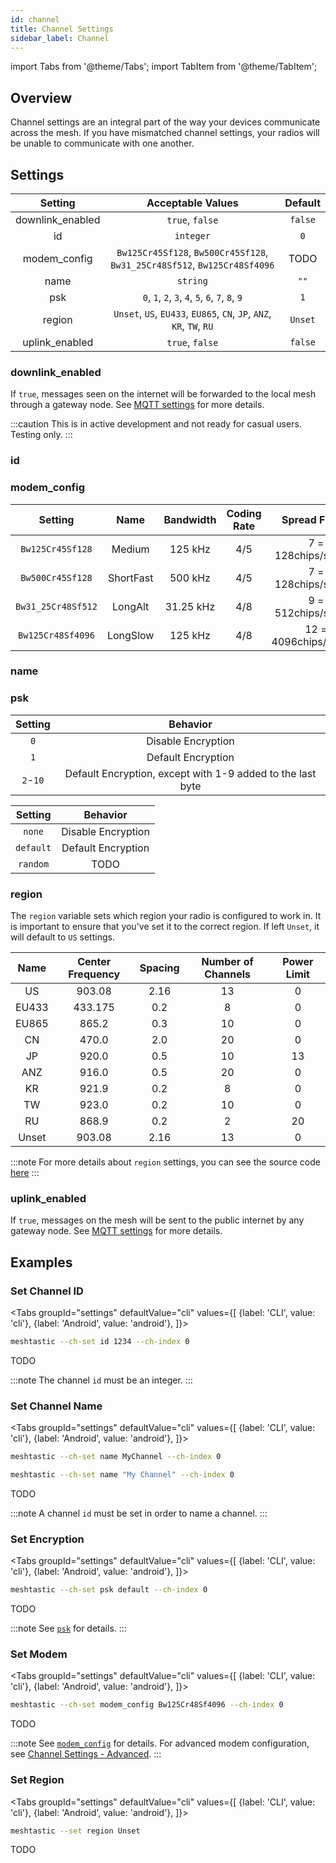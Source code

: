 ```yaml
---
id: channel
title: Channel Settings
sidebar_label: Channel
---
```

import Tabs from '@theme/Tabs';
import TabItem from '@theme/TabItem';

## Overview

Channel settings are an integral part of the way your devices communicate across the mesh. If you have mismatched channel settings, your radios will be unable to communicate with one another.

## Settings

<!--- TODO add other channel settings --->

| Setting | Acceptable Values | Default |
| :-----: | :---------------: | :-----: |
| downlink_enabled | `true`, `false` | `false` |
| id | `integer` | `0` |
| modem_config | `Bw125Cr45Sf128`, `Bw500Cr45Sf128`, `Bw31_25Cr48Sf512`, `Bw125Cr48Sf4096` | TODO |
| name | `string` | `""` |
| psk | `0`, `1`, `2`, `3`, `4`, `5`, `6`, `7`, `8`, `9` | `1` |
| region | `Unset`, `US`, `EU433`, `EU865`, `CN`, `JP`, `ANZ`, `KR`, `TW`, `RU` | `Unset` |
| uplink_enabled | `true`, `false` | `false` |

### downlink_enabled

If `true`, messages seen on the internet will be forwarded to the local mesh through a gateway node. See [MQTT settings](mqtt) for more details.

:::caution
This is in active development and not ready for casual users. Testing only.
:::

### id

<!--- Used to construct a globally unique channel ID. The full globally unique ID will be: "name.id" where ID is shown as base36. Assuming that the number of meshtastic users is below 20K (true for a long time) the chance of this 64 bit random number colliding with anyone else is super low. And the penalty for collision is low as well, it just means that anyone trying to decrypt channel messages might need to try multiple candidate channels. Any time a non wire compatible change is made to a channel, this field should be regenerated. There are a small number of 'special' globally known (and fairly) insecure standard channels. Those channels do not have a numeric id included in the settings, but instead it is pulled from a table of well known IDs. (see Well Known Channels FIXME) --->

### modem_config

| Setting | Name | Bandwidth | Coding Rate | Spread Factor | Speed |
| :-----: | :--: | :-------: | :---------: | :-----------: | :-----: |
| `Bw125Cr45Sf128` | Medium | 125 kHz | 4/5 | 7 = 128chips/symbol | 5.469 kbps |
| `Bw500Cr45Sf128` | ShortFast | 500 kHz | 4/5 | 7 = 128chips/symbol | 21.875 kbps |
| `Bw31_25Cr48Sf512` | LongAlt | 31.25 kHz | 4/8 | 9 = 512chips/symbol | 275 bps |
| `Bw125Cr48Sf4096` | LongSlow | 125 kHz | 4/8 | 12 = 4096chips/symbol | 183 bps |

### name

<!--- A SHORT name that will be packed into the URL. Less than 12 bytes. Something for end users to call the channel If this is the empty string it is assumed that this channel is the special (minimally secure) "Default"channel. In user interfaces it should be rendered as a local language translation of "X". For channel_num hashing empty string will be treated as "X". Where "X" is selected based on the English words listed above for ModemConfig --->

### psk

<!--- TODO pick which psk description to keep --->

<!--- option A as documented in the protobufs --->

<!--- A simple pre-shared key for now for crypto. Must be either 0 bytes (no crypto), 16 bytes (AES128), or 32 bytes (AES256). A special shorthand is used for 1 byte long psks. These psks should be treated as only minimally secure, because they are listed in this source code. Those bytes are mapped using the following scheme: 0 = No crypto 1 = The special "default" channel key: {0xd4, 0xf1, 0xbb, 0x3a, 0x20, 0x29, 0x07, 0x59, 0xf0, 0xbc, 0xff, 0xab, 0xcf, 0x4e, 0x69, 0xbf} 2 through 10 = The default channel key, except with 1 through 9 added to the last byte. Shown to user as simple1 through 10 --->

| Setting | Behavior |
| :-----: | :------: |
| `0` | Disable Encryption |
| `1` | Default Encryption |
| `2`-`10` | Default Encryption, except with 1-9 added to the last byte |

<!--- option B as documented in the python library --->

<!--- Use "--setchan psk none" to turn off encryption. Use "--setchan psk random" will assign a new (high quality) random AES256 key to the primary channel (similar to what the Android app does when making new channels). Use "--setchan psk default" to restore the standard 'default' (minimally secure, because it is in the source code for anyone to read) AES128 key. --->

| Setting | Behavior |
| :-----: | :------: |
| `none` | Disable Encryption |
| `default` | Default Encryption |
| `random` | TODO |

### region

The `region` variable sets which region your radio is configured to work in. It is important to ensure that you've set it to the correct region. If left `Unset`, it will default to `US` settings.

| Name | Center Frequency | Spacing | Number of Channels | Power Limit |
| :--: | :-------: | :-----: | :----------------: | :---------: |
| US | 903.08 | 2.16 | 13 | 0 |
| EU433 | 433.175 | 0.2 | 8 | 0 |
| EU865 | 865.2 | 0.3 | 10 | 0 |
| CN | 470.0 | 2.0 | 20 | 0 |
| JP | 920.0 | 0.5 | 10 | 13 |
| ANZ | 916.0 | 0.5 | 20 | 0 |
| KR | 921.9 | 0.2 | 8 | 0 |
| TW | 923.0 | 0.2 | 10 | 0 |
| RU | 868.9 | 0.2 | 2 | 20 |
| Unset | 903.08 | 2.16 | 13 | 0 |
:::note
For more details about `region` settings, you can see the source code [here](https://github.com/meshtastic/Meshtastic-device/blob/master/src/mesh/RadioInterface.cpp)
:::

### uplink_enabled

If `true`, messages on the mesh will be sent to the public internet by any gateway node. See [MQTT settings](mqtt) for more details.

## Examples

### Set Channel ID
<Tabs
  groupId="settings"
  defaultValue="cli"
  values={[
    {label: 'CLI', value: 'cli'},
    {label: 'Android', value: 'android'},
  ]}>
  <TabItem value="cli">

  ```bash title="Set the PRIMARY channel ID"
  meshtastic --ch-set id 1234 --ch-index 0
  ```

  </TabItem>
  <TabItem value="android">

  TODO

  </TabItem>
</Tabs>

:::note
The channel `id` must be an integer.
:::

### Set Channel Name
<Tabs
  groupId="settings"
  defaultValue="cli"
  values={[
    {label: 'CLI', value: 'cli'},
    {label: 'Android', value: 'android'},
  ]}>
  <TabItem value="cli">

  ```bash title="Set channel name for the PRIMARY channel"
  meshtastic --ch-set name MyChannel --ch-index 0
  ```

  ```bash title="Set channel name for the PRIMARY channel with spaces"
  meshtastic --ch-set name "My Channel" --ch-index 0
  ```
  </TabItem>
  <TabItem value="android">

  TODO

  </TabItem>
</Tabs>

:::note
A channel `id` must be set in order to name a channel.
:::

### Set Encryption
<Tabs
  groupId="settings"
  defaultValue="cli"
  values={[
    {label: 'CLI', value: 'cli'},
    {label: 'Android', value: 'android'},
  ]}>
  <TabItem value="cli">

  ```bash title="Set psk"
  meshtastic --ch-set psk default --ch-index 0
  ```
<!--- TODO random and none --->

  </TabItem>
  <TabItem value="android">

  TODO

  </TabItem>
</Tabs>

:::note
See [`psk`](#psk) for details.
:::

### Set Modem
<Tabs
  groupId="settings"
  defaultValue="cli"
  values={[
    {label: 'CLI', value: 'cli'},
    {label: 'Android', value: 'android'},
  ]}>
  <TabItem value="cli">

  ```bash title="Set Modem - LongSlow"
  meshtastic --ch-set modem_config Bw125Cr48Sf4096 --ch-index 0
  ```
  </TabItem>
  <TabItem value="android">

  TODO

  </TabItem>
</Tabs>

:::note
See [`modem_config`](#modem_config) for details. For advanced modem configuration, see [Channel Settings - Advanced](channel-advanced).
:::

### Set Region
<Tabs
  groupId="settings"
  defaultValue="cli"
  values={[
    {label: 'CLI', value: 'cli'},
    {label: 'Android', value: 'android'},
  ]}>
  <TabItem value="cli">

  ```bash title="Set Region"
  meshtastic --set region Unset
  ```

  </TabItem>
  <TabItem value="android">

  TODO

  </TabItem>
</Tabs>

<!--- TODO add downlink_enabled & uplink_enabled examples --->
